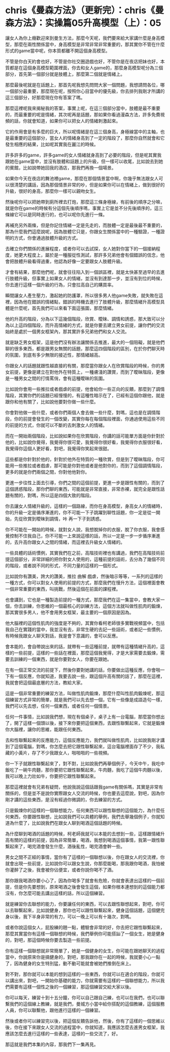 # chris《曼森方法》（更新完）：chris《曼森方法》：实操篇05升高模型（上）：05

讓女人為你上癮歡迎來到曼生方法，那麼今天呢，我們要來給大家講什麼是身高模型，那麼在兩性關係當中，身高模型是非常非常非常重要的，那其實你不管在什麼形式的game當中呢，你本質都離不開這個身高模型。

不管是你白天約會也好，不管是你社交圈遊戲也好，不管你是在夜店把妹也好，本質都是在這個身高模型範圍裡面，你去和女人game的，那麼身高模型呢分為三個部分，首先第一個部分就是肢體上，那麼第二個就是情緒上。

那麼最後呢就是在話題上，那首先呢我想先問問大家一個問題，我想請問各位，哪一個部分最重要，那麼現在呢，按照你心目當中的優先級，你去排列我剛才所講的這三個部分，好那麼現在你有答案了嗎。

那麼這裡呢我來揭秘我的答案，事實上呢，在這三個部分當中，肢體是最不重要的，而最重要的呢是情緒，其次呢再是話題，那如果你看過漫森方法，許多免費視頻的話，你就會知道，如果你可以把女人的情緒刺激起來。

它的作用會是有多麼的巨大，所以呢情緒是在這三個身高，身極線當中的主軸，也是最重要的這個部分，當女人的情緒身高到了一定的階段了，那麼你自然就會和它發生相應的結果，比如呢其實我在麗江的時候。

許多許多的game，許多game的女人情緒就身高到了必要的階段，但是呢其實我跟她在game當中，並沒有肢體和話題上的升級，但一樣可以收尾，比如說去到她的賓館，比如說帶她回我的酒店，那我們再換一個場景。

如果你今天在夜店的舞池裡game，那麼在那個情景當中啊，你幾乎無法跟女人可以很清楚的講話，因為那個情景非常的吵，但是如果你可以在情緒上，做到很好的升級，很好的身高，那麼你一樣可以親吻女生。

然後呢你可以把她帶到廁所裡去打炮，那麼這三條身極線，有前後的順序之分嘛，就是你在game的時候有分這個先後順序嗎，事實上它是並不分先後順序的，這三條線它可以是同時進行的，也可以呢你先進行一條。

再補充另外兩條，但是你記住情緒一定是先走的，而肢體一定是最後最不重要的，那為什麼我們這麼說呢，因為肢體它只是，你跟女生關係當中的一種驗證，一種證明的方式，你會通過肢體升級的方式。

去確立你們關係的進展程度，或者你可以去試探，女人她對你當下的一個接納程度，她更大程度上，屬於是一種服從性測試，那許多兄弟他會有個錯誤的信念，他會把肢體升級看得過重，他認為好像一定要跟女人肢體升級。

才會有結果，那麼他們呢，就會往往陷入到一個誤區裡，就是太快甚至過早的去進行肢體升級，但事實上如果女人的情緒，並沒有到達那一步，並沒有到位的時候，你去進行這樣一個升級的行為，只會拉高自己的購買率。

瞬間讓女人產生壓力，激起她的防護罩，所以很多男人他game失敗，就失敗在這裡，因為他在錯誤的情緒點，錯誤的時機去進行了肢體升級，那麼情緒升高模型具體是什麼呢，首先我們可以來看下面這張圖，那麼情緒。

他的升高的階段，分為以下這幾個階段，欣賞、曖昧、調情和誘惑，那大致可以分為以上這四個階段，而升高情緒的方式，就是你要去建立男女前提，讓你們的交流始終是處於一個男女框架內，那其實許多兄弟他們和女人交流。

就是缺乏男女框架，這是他們沒有辦法讓關係去推進，最大的一個阻礙，就是他們聊的很多東西，都是跟男女無關的話題，那麼這四個階段的區別，在於你們聊天時的氛圍，到底有多少無限的接近性，那情緒越高。

你跟女人的話題就跟性越直接的有關，那麼當你跟女人在欣賞階段的時候，你的男女前提，更像是建立在對他外在特質上，一種膚淺的讚賞，而到了曖昧階段，更像是一種男女之間的打情罵俏，會有這種曖昧的氛圍。

比如說你會用一些推拉或者戲虐的前提，他會給你一些正向的反饋，那麼到了調情階段，其實你們的話題已經慢慢的，有這種性暗示在了，已經有這個你跟他，就是跟你和他有關了，比如說他要對你做一些什麼。

你會對他做一些什麼，或者你們兩個人會去做一些什麼，對嗎，這也是在調情階段，你的前提會發生的一個改變，其實你每在每個階段裡面，你通過使用這些不同的前提的方式，你就可以不斷的去刺激女人的情緒。

而在一開始兩個階段，比如說如果你在欣賞階段，你講的話可能單方面是你針對於他的，比如說你覺得，我覺得你很可愛，我覺得你很好看，我覺得你衣服很好看，我覺得你這個人更好看，對吧，我覺得你笑起來很甜。

這些都是你針對於他的，針對於他外在特質的一種欣賞，但是到了曖昧階段，你可能用一些推拉或者戲虐，那可能是你對他或者是他對你的，而到了這個調情階段，更多的就是你們兩個之間，你對他他對你。

更進一步往性上面去引導，你們之間的這個前提，更進一步是跟性有關的，而到了這個誘惑階段，那你們聊的東西，可能就是非常直接，非常赤裸，就完全是跟性話題有關的，對嗎，所以這是四個大致的階段。

你去讓女人情緒升級的，這樣的一個路線，而你在身高模型，身高女人的情緒時，你的升級一定是循序漸進的，你不可能一下子跳躍到聊性話題，你一定是從一開始，先從欣賞到曖昧到調情，咔 再一下子到誘惑。

你不可能在一開始的時候，就對女人說，我想脫掉你的衣服，脫了你衣服，我會感覺控制不住我自己，你不可能一上來說這樣的話，所以一定是一步一步循序漸進的，去升高你跟女人之間的情緒，而這裡去升級女人情緒的。

一些具體的話術慣例，其實我們在之前，高階技術裡也有講過，我們在高階技術前提這個部分，非常詳細的把你對女人使用的，這種前提的話術，去分為了幾個不同的階段，或者說不同的形式，不同力量的這樣的一個形式。

比如說你有讚美，誇大的讚美，推拉 曲解 戲虐，然後暗示等等，一系列的這樣的一種方式，你可以對女人使用的前提的方式，那麼我們在慢升方法，這個裡面會教一個非常重要的東西，叫挑戰，然後這個在前面的課程裡。

也會講到，它也是一種製造前提的一種方式，那麼我們在這一集當中，會教大家一個，你去訓練，你思維的一個最核心的訓練方法，這個方法就叫做性肌肉的鍛煉，那其實很多男人，他不會用男女框架，最主要的一個原因是因為。

他大腦裡的這個性肌肉的強度是不夠的，其實你看柯老師很多實戰視頻當中，包括我自己在實踐的當中，我並沒有去，非常生硬的去記一些話術，或者記一些慣例，有時候我跟女人聊天對話，我是會下意識的，會可以反應。

會本能的，會自帶說出來的話，就帶有一些這種前提，就帶有這種情緒升高的，這樣的一些前提，這樣的一些話在裡面，那麼這個我覺得，才是大家需要去鍛煉，需要去訓練的一個東西，就是你要對女人，你要在跟她。

在有一個正常交流的前提下，然後你要對她講的話，你要做出這種反應，你會啪一下有一個反應，你就知道，我要去說一些，跟這個升高有關的話了，那麼在這裡，我就會把這個最底層的方法，教給大家。

這是一個非常重要的練習方法，叫做性肌肉鍛煉，那麼什麼叫性肌肉鍛煉呢，那這個練習方式非常的簡單，就是我們可以先去想一個，它有一些像是成語造句一樣，我們可以先去想，任何一個東西，或者任何一個情景。

任何一件事情，比如說我們想，現在有個桌子，桌子上有一台電腦，那麼當你想出了，開了這樣一個頭以後，接下來你要把這個東西，去跟性聯繫起來，它就是鍛煉你大腦裡，讓你的思維，能跟任何東西。

去和性聯繫起來的反應能力，這個反應能力，我們就叫做性肌肉，比如說我剛才講到了這個電腦，對嗎，你怎麼去把它跟性聯繫起來，這台電腦裡面存了不少，我私藏的小黃片，存了不少我跟女人，啪啪啪的一些視頻。

你一下子就跟性聯繫起來了，對不對，比如說我們再舉個例子，今天中午，我吃中飯吃了一碗牛肉麵，那你要把它跟性聯繫起來，牛肉麵，我吃了這個牛肉麵以後，我可以晚上力壯如牛，你要把它跟性聯繫起來。

那麼這裡就會有兄弟有疑問，他說我說這個話跟我game有關係嗎，其實是非常有關係的，但是並不是說你實際跟女人交流的時候，你也要去這麼說，對吧，因為你剛才講的這些東西，是沒有經過你微調的，你去練習的方式。

只是鍛煉你的這樣的一個聯想能力，任何東西可以跟性聯想的這個能力，為什麼任何東西，你要跟性聯想，比如說我們可以具體的舉例，我們去舉幾個例子，你就知道為什麼了，比如說我們在跟女人聊到喝酒這個話題的時候。

為什麼聊到喝酒的話題的時候，柯老師我就可以本能的去想到一些，這樣跟情緒升高有關的這樣的前提，因為非常簡單，喝酒，我想到喝酒這個事情，我第一跟性聯繫起來了，喝完酒會發生什麼，酒後亂性，喝完酒會幹一些。

男女之間不正經的事情，當你有了這樣的一個聯想以後，你在跟女人的交流裡，你就會出現一些前提，比如說你可以跟女生說，你那麼能喝，那我跟你喝酒，我怕被你灌醉了之後，我會被你佔便宜，或者你說你喝不了酒。

那你跟我喝酒你要小心了，因為你喝多了就會有危險，你就會表達出這樣的一個前提，但是你先要想到，原來喝酒之後會發生這個，如果你根本連想到的這個能力都沒有，你怎麼可能去講出這樣的話，所以這個練習。

就是練習你去聯想的能力，你要讓任何的東西，可以去跟性聯想起來，對吧，你可以去聯繫起來，比如說健身，那你也可以跟性聯繫起來，健身這個話題，這個健完身以後，我下半身非常的有力，可以一晚上可以有十幾次，對嗎。

或者你說這個女人，屁股練的翹一點，體驗會非常的好，你去把它跟性聯繫起來，那麼其實當你有這樣一個聯想的時候，我們舉例你可能搭訕了一個女生，她是健身的，對吧，那這個時候你要去製造一些前提。

你有這樣一個聯想就非常簡單了，她是一個健身的女生，你可能在跟她聊天的過程當中，你說原來你是搞健身的，對吧，那我跟你在一起的時候，我就要小心一點了，因為健身的女生特別猛，動不動可能就會被她們推倒在床上。

對不對，那你就可以本能的想到這樣的一些東西，你就可以在適合的階段，你就可以講出來，對吧，一開始你基礎的能力，你就需要有這樣的一個聯想能力，所以我們需要有這樣一個性之後的一個練習，那這個練習交給大家以後。

你可以每天，練習十到十五分鐘，你可以自己跟自己練，也可以在我們，也可以聯繫我們的這個線上教練，就是我們，曼城方小當中給你搭配的這個教練，這個服務人員，你可以聯繫他，跟他進行這樣的一個練習。

然後或者你可以練習完以後，把這個反饋告訴他，然後，你有了這樣的一個思維以後，你在接下來跟女人交流的過程當中，你就知道，我應該怎麼去進男女框架，我應該怎麼去進行這樣的一些表達，這樣的一些交流了，好。

那這就是我們本集的內容，那我們下一集再見。